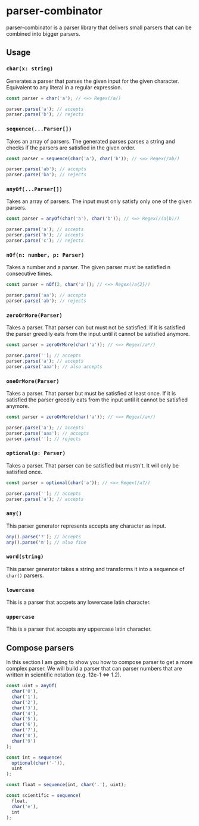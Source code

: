 # parser-combinator

parser-combinator is a parser library that delivers
small parsers that can be combined into bigger parsers.

## Usage

### `char(x: string)`

Generates a parser that parses the given input for
the given character. Equivalent to any literal in a
regular expression.

```ts
const parser = char('a'); // <=> Regex(/a/)

parser.parse('a'); // accepts
parser.parse('b'); // rejects

```

### `sequence(...Parser[])`

Takes an array of parsers. The generated parses parses a string and
checks if the parsers are satisfied in the given order.


```ts
const parser = sequence(char('a'), char('b')); // <=> Regex(/ab/)

parser.parse('ab'); // accepts
parser.parse('ba'); // rejects
```

### `anyOf(...Parser[])`

Takes an array of parsers. The input must only satisfy only one of the given
parsers.

```ts
const parser = anyOf(char('a'), char('b')); // <=> Regex(/(a|b)/)

parser.parse('a'); // accepts
parser.parse('b'); // accepts
parser.parse('c'); // rejects
```

### `nOf(n: number, p: Parser)`

Takes a number and a parser. The given parser must be satisfied n consecutive times.

```ts
const parser = nOf(2, char('a')); // <=> Regex(/a{2}/)

parser.parse('aa'); // accepts
parser.parse('ab'); // rejects
```

### `zeroOrMore(Parser)`

Takes a parser. That parser can but must not be satisfied. If it is satisfied the parser greedily eats from the input until it cannot be satisfied anymore.

```ts
const parser = zeroOrMore(char('a')); // <=> Regex(/a*/)

parser.parse(''); // accepts
parser.parse('a'); // accepts
parser.parse('aaa'); // also accepts
```

### `oneOrMore(Parser)`

Takes a parser. That parser but must be satisfied at least once. If it is satisfied the parser greedily eats from the input until it cannot be satisfied anymore.

```ts
const parser = zeroOrMore(char('a')); // <=> Regex(/a+/)

parser.parse('a'); // accepts
parser.parse('aaa'); // accepts
parser.parse(''); // rejects
```

### `optional(p: Parser)`

Takes a parser. That parser can be satisfied but mustn't. It will only be satisfied once.

```ts
const parser = optional(char('a')); // <=> Regex(/a?/)

parser.parse(''); // accepts
parser.parse('a'); // accepts
```

### `any()`

This parser generator represents accepts any character as input.

```ts
any().parse('?'); // accepts
any().parse('m'); // also fine
```

### `word(string)`

This parser generator takes a string and transforms it into a sequence of `char()` parsers.

### `lowercase`

This is a parser that accpets any lowercase latin character.

### `uppercase`

This is a parser that accepts any uppercase latin character.

## Compose parsers

In this section I am going to show you how to
compose parser to get a more complex parser.
We will build a parser that can parser numbers
that are written in scientific notation (e.g. 12e-1 <=> 1.2).

```ts
const uint = anyOf(
  char('0'),
  char('1'),
  char('2'),
  char('3'),
  char('4'),
  char('5'),
  char('6'),
  char('7'),
  char('8'),
  char('9')
);

const int = sequence(
  optional(char('-')),
  uint
);

const float = sequence(int, char('.'), uint);

const scientific = sequence(
  float,
  char('e'),
  int
);
```
